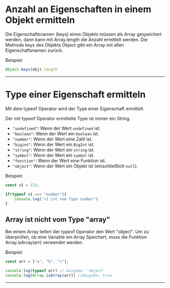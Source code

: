 
# Anzahl an Eigenschaften in einem Objekt ermitteln

Die Eigenschaftsnamen (keys) eines Objekts müssen als Array gespeichert werden, dann kann mit Array.length die Anzahl ermittelt werden.
Die Methode keys des Objekts Object gibt ein Array mit allen Eigenschaftsnamen zurück.

Beispiel:

```javaScript
Object.keys(obj).length
```

---

# Type einer Eigenschaft ermitteln

Mit dem typeof Operator wird der Type einer Eigenschaft ermittelt.

Der mit typeof Operator ermittelte Type ist immer ein String. 

- `"undefined"`: Wenn der Wert `undefined` ist.
- `"boolean"`: Wenn der Wert ein `boolean` ist.
- `"number"`: Wenn der Wert eine Zahl ist.
- `"bigint"`: Wenn der Wert ein `BigInt` ist.
- `"string"`: Wenn der Wert ein `string` ist.
- `"symbol"`: Wenn der Wert ein `symbol` ist.
- `"function"`: Wenn der Wert eine Funktion ist.
- `"object"`: Wenn der Wert ein Objekt ist (einschließlich `null`).

Beispiel:

```javaScript
const v1 = 123;

if(typeof v1 === "number"){
	console.log("v1 ist vom Type number")
}
```

## Array ist nicht vom Type "array"

Bei einem Array liefert der typeof Operator den Wert "object". Um zu überprüfen, ob eine Variable ein Array Speichert, muss die Funktion Array.isArray(arr) verwendet werden.

Beispiel:

```javaScript
const arr = ["a", "b", "c"];

console.log(typeof arr) // Ausgabe: "object"
console.log(Array.isArray(arr)) //Ausgabe: true
```

---



```javaScript
```

```javaScript
```

```javaScript
```

```javaScript
```

